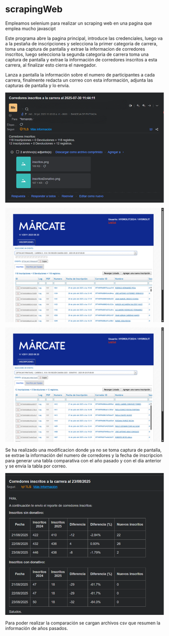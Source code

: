 # scrapingWeb
Empleamos selenium para realizar un scraping web en una pagina que emplea mucho javascipt

Este programa abre la pagina principal, introduce las credenciales, luego va a la pestaña de inscripciones y selecciona la primer categoria de carrera, toma una captura de pantalla y extrae la informacion de corredores inscritos, luego selecciona la segunda categoria de carrera toma una captura de pantalla y extrae la información de corredores inscritos a esta carrera, al finalizar esto cierra el navegador.

Lanza a pantalla la información sobre el numero de participantes a cada carrera, finalmente redacta un correo con esta información, adjunta las capturas de pantalla y lo envia.

![Correo](https://github.com/bokol-ooch/scrapingWeb/blob/main/Captura%20de%20pantalla%202025-07-30%20114516.png "Correo enviado de forma automatica")

![Inscritos](https://github.com/bokol-ooch/scrapingWeb/blob/main/inscritos.png "Captura de pantalla corredores inscritos")

![InscritosConDonativo](https://github.com/bokol-ooch/scrapingWeb/blob/main/inscritosDonativo.png "Captura de pantalla corredores inscritos con donativo")

Se ha realizado una modificacion donde ya no se toma captura de pantalla, se extrae la información del numero de corredores y la fecha de inscripcion para generar una tabla comparativa con el año pasado y con el dia anterior y se envia la tabla por correo.

![Tablas](https://github.com/bokol-ooch/scrapingWeb/blob/main/Captura%20de%20pantalla%202025-08-25%20182443.png "Captura de pantalla tabla resumen")

Para poder realizar la comparación se cargan archivos csv que resumen la información de años pasados.
